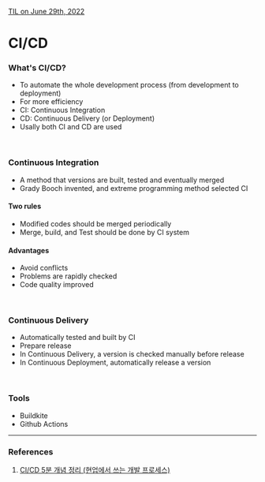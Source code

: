 [TIL on June 29th, 2022](../TIL/2022/06/06-29-2022.md)
# **CI/CD**

### What's CI/CD?
- To automate the whole development process (from development to deployment)
- For more efficiency
- CI: Continuous Integration
- CD: Continuous Delivery (or Deployment)
- Usally both CI and CD are used

<br>

### Continuous Integration
- A method that versions are built, tested and eventually merged
- Grady Booch invented, and extreme programming method selected CI

#### Two rules
- Modified codes should be merged periodically
- Merge, build, and Test should be done by CI system

#### Advantages
- Avoid conflicts
- Problems are rapidly checked
- Code quality improved

<br>

### Continuous Delivery
- Automatically tested and built by CI
- Prepare release
- In Continuous Delivery, a version is checked manually before release
- In Continuous Deployment, automatically release a version

<br>

### Tools
- Buildkite
- Github Actions

___

### References
1. [CI/CD 5분 개념 정리 (현업에서 쓰는 개발 프로세스)](https://youtu.be/0Emq5FypiMM)